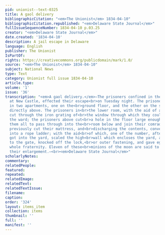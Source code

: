 ```yaml
---
pid: unionist--text-0325
title: A gaol delivery
bibliographicCitation: "<em>The Unionist</em> 1834-04-10"
bibliographicCitation.republished: "<em>Delaware State Journal</em>"
fullIssueSequenceNumber: 1834-04-10 p.03.25
creator: "<em>Delaware State Journal</em>"
date.created: '1834-04-10'
description: A jail escape in Delaware
language: English
publisher: The Unionist
IsPartOf: 
rights: https://creativecommons.org/publicdomain/mark/1.0/
source: "<em>The Unionist</em> 1834-04-10"
subject: National News
type: Text
category: Unionist full issue 1834-04-10
article.type: 
volume: '1'
issue: '36'
transcription: "<em>A gaol delivery.</em>—The prisoners confined in the county gaol
  at New Castle, effected their escape<br>on Tuesday night. The prisoners were confined
  in two apartments, one on the<br>ground floor, and the other on the second story
  directly above. The prisoners in<br>the lower room, with the aid of a file or saw,
  cut through the iron grating of<br>the window through which they could pass into
  the ward; the prisoners above cut<br>a hole in the floor large enough to enable
  them all to pass through into the<br>room below and join their comrades. They had
  previously cut their mattress, and<br>discharging the contents, converted the ticking
  into a rope ladder; with the aid<br>of which, one of the number, after they had
  got into the yard, scaled the high<br>wall which encloses the yard, and going round
  to the gate, knocked off the lock,<br>or outer fastening, and gave egress to the
  whole fraternity. Eleven of these<br>minions of the moon are said to have effected
  their enlargement.—<br><em>Delaware State Journal</em>"
scholarlyNotes: 
commentary: 
relatedPeople: 
featured: 
repeated: 
relatedImage: 
relatedText: 
relatedTextIssue: 
filename: 
caption: 
order: '324'
layout: items_item
collection: items
thumbnail: ''
full: ''
manifest: ''
---
```

